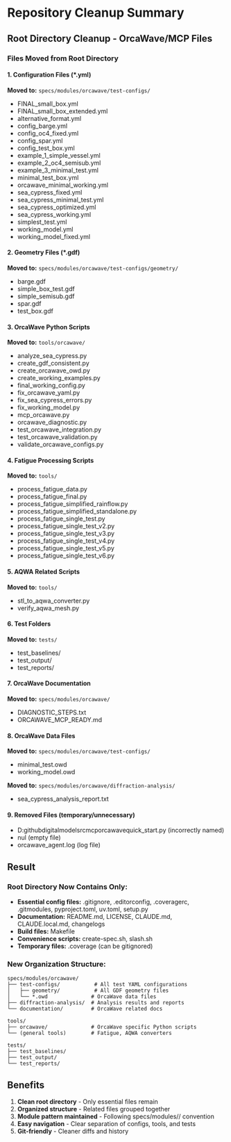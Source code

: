 # Repository Cleanup Summary

## Root Directory Cleanup - OrcaWave/MCP Files

### Files Moved from Root Directory

#### 1. Configuration Files (*.yml)
**Moved to:** `specs/modules/orcawave/test-configs/`
- FINAL_small_box.yml
- FINAL_small_box_extended.yml
- alternative_format.yml
- config_barge.yml
- config_oc4_fixed.yml
- config_spar.yml
- config_test_box.yml
- example_1_simple_vessel.yml
- example_2_oc4_semisub.yml
- example_3_minimal_test.yml
- minimal_test_box.yml
- orcawave_minimal_working.yml
- sea_cypress_fixed.yml
- sea_cypress_minimal_test.yml
- sea_cypress_optimized.yml
- sea_cypress_working.yml
- simplest_test.yml
- working_model.yml
- working_model_fixed.yml

#### 2. Geometry Files (*.gdf)
**Moved to:** `specs/modules/orcawave/test-configs/geometry/`
- barge.gdf
- simple_box_test.gdf
- simple_semisub.gdf
- spar.gdf
- test_box.gdf

#### 3. OrcaWave Python Scripts
**Moved to:** `tools/orcawave/`
- analyze_sea_cypress.py
- create_gdf_consistent.py
- create_orcawave_owd.py
- create_working_examples.py
- final_working_config.py
- fix_orcawave_yaml.py
- fix_sea_cypress_errors.py
- fix_working_model.py
- mcp_orcawave.py
- orcawave_diagnostic.py
- test_orcawave_integration.py
- test_orcawave_validation.py
- validate_orcawave_configs.py

#### 4. Fatigue Processing Scripts
**Moved to:** `tools/`
- process_fatigue_data.py
- process_fatigue_final.py
- process_fatigue_simplified_rainflow.py
- process_fatigue_simplified_standalone.py
- process_fatigue_single_test.py
- process_fatigue_single_test_v2.py
- process_fatigue_single_test_v3.py
- process_fatigue_single_test_v4.py
- process_fatigue_single_test_v5.py
- process_fatigue_single_test_v6.py

#### 5. AQWA Related Scripts
**Moved to:** `tools/`
- stl_to_aqwa_converter.py
- verify_aqwa_mesh.py

#### 6. Test Folders
**Moved to:** `tests/`
- test_baselines/
- test_output/
- test_reports/

#### 7. OrcaWave Documentation
**Moved to:** `specs/modules/orcawave/`
- DIAGNOSTIC_STEPS.txt
- ORCAWAVE_MCP_READY.md

#### 8. OrcaWave Data Files
**Moved to:** `specs/modules/orcawave/test-configs/`
- minimal_test.owd
- working_model.owd

**Moved to:** `specs/modules/orcawave/diffraction-analysis/`
- sea_cypress_analysis_report.txt

#### 9. Removed Files (temporary/unnecessary)
- D:githubdigitalmodelsrcmcporcawavequick_start.py (incorrectly named)
- nul (empty file)
- orcawave_agent.log (log file)

## Result

### Root Directory Now Contains Only:
- **Essential config files:** .gitignore, .editorconfig, .coveragerc, .gitmodules, pyproject.toml, uv.toml, setup.py
- **Documentation:** README.md, LICENSE, CLAUDE.md, CLAUDE.local.md, changelogs
- **Build files:** Makefile
- **Convenience scripts:** create-spec.sh, slash.sh
- **Temporary files:** .coverage (can be gitignored)

### New Organization Structure:
```
specs/modules/orcawave/
├── test-configs/           # All test YAML configurations
│   ├── geometry/           # All GDF geometry files
│   └── *.owd              # OrcaWave data files
├── diffraction-analysis/  # Analysis results and reports
└── documentation/         # OrcaWave related docs

tools/
├── orcawave/              # OrcaWave specific Python scripts
└── (general tools)        # Fatigue, AQWA converters

tests/
├── test_baselines/
├── test_output/
└── test_reports/
```

## Benefits
1. **Clean root directory** - Only essential files remain
2. **Organized structure** - Related files grouped together
3. **Module pattern maintained** - Following specs/modules/<module>/ convention
4. **Easy navigation** - Clear separation of configs, tools, and tests
5. **Git-friendly** - Cleaner diffs and history
